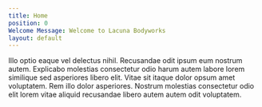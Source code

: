 ```yaml
---
title: Home
position: 0
Welcome Message: Welcome to Lacuna Bodyworks
layout: default
---
```


Illo optio eaque vel delectus nihil. Recusandae odit ipsum eum nostrum autem. Explicabo molestias consectetur odio harum autem labore lorem similique sed asperiores libero elit. Vitae sit itaque dolor opsum amet voluptatem. Rem illo dolor asperiores. Nostrum molestias consectetur odio elit lorem vitae aliquid recusandae libero autem autem odit voluptatem.